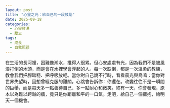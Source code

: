 ```yaml
---
layout: post
title: "心靈之光：給自己的一段鼓勵"
date: 2025-09-18
categories:
  - 心靈雞湯
  - 勵志
tags:
  - 成長
  - 自我照顧
---
```


在生活的長河裡，困難像潮水，推得人很累。但心安處處有光，因為我們不是被風浪打倒的木頭，而是會在水裡學會浮起的人。每一次跌倒，都是一次溫柔的教練，教會我們把腳踏穩、把呼吸放輕。當你對自己說不行時，看看晨光與鳥鳴；當你對世界失望時，回想曾經克服的難關，心跳會告訴你：你還在。改變往往不是一瞬間的巨舉，而是每天多一點善待自己、多一點耐心和微笑。終有一天，你會發現，原本以為難以跨越的牆，竟只是你距離和平的一口氣。走吧，給自己一個擁抱，給明天一個機會。